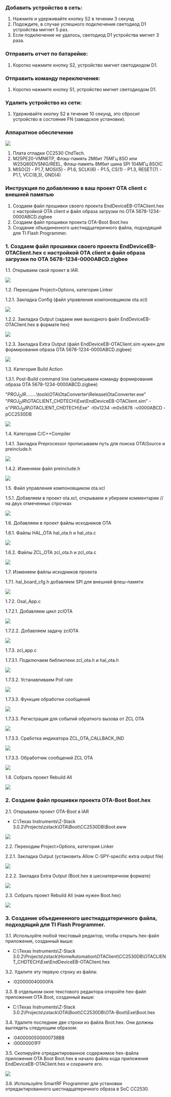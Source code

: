 ### Добавить устройство в сеть:
1. Нажмите и удерживайте кнопку S2 в течении 3 секунд
2. Подождите, в случае успешного подключения светодиод D1 устройства мигнет 5 раз.
3. Если подключение не удалось, светодиод D1 устройства мигнет 3 раза.

### Отправить отчет по батарейке:
1. Коротко нажмите кнопку S2, устройство мигнет светодиодом D1.

### Отправить команду переключения:
1. Коротко нажмите кнопку S1, устройство мигнет светодиодом D1.

### Удалить устройство из сети:
1. Удерживайте кнопку S2 в течение 10 секунд, это сбросит устройство в состояние FN (заводское установки).

### Аппаратное обеспечение
![](/images/photo_2025-03-05_12-22-52.jpg)

1. Плата отладки СС2530 ChdTech.
2. M25PE20-VMN6TP, Флэш-память 2Мбит 75МГц 8SO или W25Q80DVSNIG/REEL, Флэш-память 8Мбит шина SPI 104МГц 8SOIC
3. MISO(2) - P1.7, MOSI(5) - P1.6, SCLK(6) - P1.5, CS(1) - P1.3, RESET(7) - P1.1, VCC(8,3), GND(4)

### Инструкция по добавлению в ваш проект ОТА client с внешней памятью
1. Создаем файл прошивки своего проекта EndDeviceEB-OTAClient.hex с настройкой ОТА client и файл образа загрузки по OTA 5678-1234-0000ABCD.zigbee 
2. Создаем файл прошивки проекта OTA-Boot Boot.hex
3. Создание объединенного шестнадцатеричного файла, подходящий для TI Flash Programmer.

### 1. Создаем файл прошивки своего проекта EndDeviceEB-OTAClient.hex с настройкой ОТА client и файл образа загрузки по OTA 5678-1234-0000ABCD.zigbee 
1.1. Открываем свой проект в IAR. 

![](/images/Screenshot_2239.jpg)

1.2. Переходим Project>Options, категория Linker 

1.2.1. Закладка Config (файл управления компоновщиком ota.xcl)

![](/images/Screenshot_2240.jpg)

1.2.2. Закладка Output (задаем имя выходного файл EndDeviceEB-OTAClient.hex в формате hex)

![](/images/Screenshot_2241.jpg)

1.2.3. Закладка Extra Output (файл EndDeviceEB-OTAClient.sim нужен для формирования образа OTA 5678-1234-0000ABCD.zigbee)

![](/images/Screenshot_2242.jpg)

1.3. Категория Build Action

1.3.1. Post-Build command line (записываем команду формирования образа OTA 5678-1234-0000ABCD.zigbee)

"$PROJ_DIR$\..\..\..\..\tools\OTA\OtaConverter\Release\OtaConverter.exe" "$PROJ_DIR$\OTACLIENT_CHDTECH\Exe\EndDeviceEB-OTAClient.sim" -o"$PROJ_DIR$\OTACLIENT_CHDTECH\Exe" -t0x1234 -m0x5678 -v0000ABCD -pCC2530DB

![](/images/Screenshot_2243.jpg)

1.4. Категория C/C++Compiler

1.4.1. Закладка Preprocessor прописываем путь для поиска OTA\Source и preinclude.h

![](/images/Screenshot_2246.jpg) 

1.4.2. Изменяем файл preinclude.h

![](/images/Screenshot_2247.jpg) 

1.5. Файл управления компоновщиком ota.xcl

1.5.1. Добавляем в проект ota.xcl, открываем и убираем комментарии // на двух отмеченных строчках 

![](/images/Screenshot_2245.jpg)

1.6. Добавляем в проект файлы исходников OTA

1.6.1. Файлы HAL_OTA hal_ota.h и hal_ota.с

![](/images/Screenshot_2248.jpg)

1.6.2. Файлы ZCL_OTA zcl_ota.h и zcl_ota.c

![](/images/Screenshot_2249.jpg)

1.7. Изменяем файлы исходников проекта

1.7.1. hal_board_cfg.h добавляем SPI для внешней флеш-памяти

![](/images/Screenshot_2250.jpg)

1.7.2. Osal_App.c

1.7.2.1. Добавляем цикл zclOTA

![](/images/Screenshot_2251.jpg)

1.7.2.2. Добавляем задачу zclOTA

![](/images/Screenshot_2252.jpg)

1.7.3. zcl_app.c

1.7.3.1. Подключаем библиотеки zcl_ota.h и hal_ota.h

![](/images/Screenshot_2253.jpg)

1.7.3.2. Устанавливаем Poll rate

![](/images/Screenshot_2254.jpg)

1.7.3.3. Функция обработки сообщений

![](/images/Screenshot_2255.jpg)

1.7.3.3. Регистрация для событий обратного вызова от ZCL OTA

![](/images/Screenshot_2256.jpg)

1.7.3.3. Сработка индикатора ZCL_OTA_CALLBACK_IND

![](/images/Screenshot_2257.jpg)

1.7.3.3. Обработчик сообщений ZCL OTA

![](/images/Screenshot_2258.jpg)

1.8. Собрать проект Rebuild All

![](/images/Screenshot_2259.jpg)

### 2. Создаем файл прошивки проекта OTA-Boot Boot.hex

2.1. Открываем проект OTA-Boot в IAR

- C:\Texas Instruments\Z-Stack 3.0.2\Projects\zstack\OTA\Boot\CC2530DB\Boot.eww

![](/images/Screenshot_2260.jpg)

2.2. Переходим Project>Options, категория Linker 

2.2.1. Закладка Output (установить Allow C-SPY-specific extra output file)

![](/images/Screenshot_2261.jpg)

2.2.2. Закладка Extra Output (Boot.hex в шеснатеричном формате)

![](/images/Screenshot_2262.jpg)

2.3. Собрать проект Rebuild All (нам нужен Boot.hex)

![](/images/Screenshot_2263.jpg)

### 3. Создание объединенного шестнадцатеричного файла, подходящий для TI Flash Programmer.

3.1. Используйте любой текстовый редактор, чтобы открыть hex-файл приложения, созданный выше: 
- C:\Texas Instruments\Z-Stack 3.0.2\Projects\zstack\HomeAutomation\OTAClient\CC2530DB\OTACLIENT_CHDTECH\Exe\EndDeviceEB-OTAClient.hex

3.2. Удалите эту первую строку из файла:
- :020000040000FA

3.3. В отдельном окне текстового редактора откройте hex-файл приложения OTA Boot, созданный выше: 
- C:\Texas Instruments\Z-Stack 3.0.2\Projects\zstack\OTA\Boot\CC2530DB\OTA-Boot\Exe\Boot.hex

3.4. Удалите последние две строки из файла Boot.hex. Они должны выглядеть следующим образом:
- :0400000500000738B8
- :00000001FF

3.5. Скопируйте отредактированное содержимое hex-файла приложения OTA Boot Boot.hex в начало файла кода приложения EndDeviceEB-OTAClient.hex и сохраните его.

![](/images/Screenshot_2264.jpg)

3.6. Используйте SmartRF Programmer для установки отредактированного шестнадцатеричного образа в SoC CC2530.